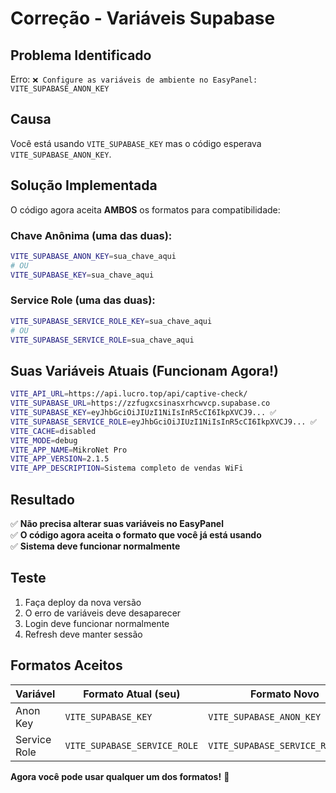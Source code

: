 # Correção - Variáveis Supabase

## Problema Identificado

Erro: `❌ Configure as variáveis de ambiente no EasyPanel: VITE_SUPABASE_ANON_KEY`

## Causa

Você está usando `VITE_SUPABASE_KEY` mas o código esperava `VITE_SUPABASE_ANON_KEY`.

## Solução Implementada

O código agora aceita **AMBOS** os formatos para compatibilidade:

### Chave Anônima (uma das duas):
```bash
VITE_SUPABASE_ANON_KEY=sua_chave_aqui
# OU
VITE_SUPABASE_KEY=sua_chave_aqui
```

### Service Role (uma das duas):
```bash
VITE_SUPABASE_SERVICE_ROLE_KEY=sua_chave_aqui
# OU  
VITE_SUPABASE_SERVICE_ROLE=sua_chave_aqui
```

## Suas Variáveis Atuais (Funcionam Agora!)

```bash
VITE_API_URL=https://api.lucro.top/api/captive-check/
VITE_SUPABASE_URL=https://zzfugxcsinasxrhcwvcp.supabase.co
VITE_SUPABASE_KEY=eyJhbGciOiJIUzI1NiIsInR5cCI6IkpXVCJ9... ✅
VITE_SUPABASE_SERVICE_ROLE=eyJhbGciOiJIUzI1NiIsInR5cCI6IkpXVCJ9... ✅
VITE_CACHE=disabled
VITE_MODE=debug
VITE_APP_NAME=MikroNet Pro
VITE_APP_VERSION=2.1.5
VITE_APP_DESCRIPTION=Sistema completo de vendas WiFi
```

## Resultado

✅ **Não precisa alterar suas variáveis no EasyPanel**  
✅ **O código agora aceita o formato que você já está usando**  
✅ **Sistema deve funcionar normalmente**

## Teste

1. Faça deploy da nova versão
2. O erro de variáveis deve desaparecer
3. Login deve funcionar normalmente
4. Refresh deve manter sessão

## Formatos Aceitos

| Variável | Formato Atual (seu) | Formato Novo | Status |
|----------|-------------------|-------------|--------|
| Anon Key | `VITE_SUPABASE_KEY` | `VITE_SUPABASE_ANON_KEY` | ✅ Ambos funcionam |
| Service Role | `VITE_SUPABASE_SERVICE_ROLE` | `VITE_SUPABASE_SERVICE_ROLE_KEY` | ✅ Ambos funcionam |

**Agora você pode usar qualquer um dos formatos!** 🚀 